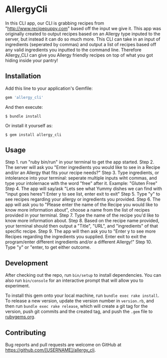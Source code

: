 # AllergyCli

In this CLI app, our CLI is grabbing recipes from  "http://www.recipepuppy.com" based off the input we give it. 
This app was originally created to output recipes based on an Allergy type inputed to the server, but instead it can do so much more. 
This CLI can take in an input of ingredients (seperated by commas) and output a list of recipes based off any valid ingredients you inputted to the command line. 
Therefore Allergy_CLI can give you Allergy friendly recipes on top of what you got hiding inside your pantry!

## Installation

Add this line to your application's Gemfile:

```ruby
gem 'allergy_cli'
```

And then execute:

    $ bundle install

Or install it yourself as:

    $ gem install allergy_cli

## Usage

Step 1. run "ruby bin/run" in your terminal to get the app started.
Step 2. The server will ask you "Enter ingredients you would like to see in a Recipe and/or an Allergy that fits your recipe needs?"
Step 3. Type ingredients, or intolerance into your terminal: seperate multiple inputs wiht commas, and type your intolernace with the word "free" after it. Example: "Gluten Free"
Step 4. The app will say/ask "Lets see what Yummy dishes we can find with "input goes heres"! Enter y to see list, enter exit to exit"
Step 5. Type "y" to see recipes regarding your allergy or ingredients you provided.
Step 6. The app will ask you to "Please enter the name of the Recipe you would like to know more information about", choose a name from the list of recipes provided in your terminal.
Step 7. Type the name of the recipe you'd like to know more information about.
Step 8. Based on the recipe name provided, your terminal should then output a "Title", "URL", and "ingredients" of that specific recipe.
Step 9. The app will then ask you to "Enter y to see more Recipes regarding the ingredients you supplied. Enter exit to exit the program/enter different ingredients and/or a different Allergy!"
Step 10. Type "y" or "enter, to get either outcome.

            
    

## Development

After checking out the repo, run `bin/setup` to install dependencies. You can also run `bin/console` for an interactive prompt that will allow you to experiment.

To install this gem onto your local machine, run `bundle exec rake install`. To release a new version, update the version number in `version.rb`, and then run `bundle exec rake release`, which will create a git tag for the version, push git commits and the created tag, and push the `.gem` file to [rubygems.org](https://rubygems.org).

## Contributing

Bug reports and pull requests are welcome on GitHub at https://github.com/[USERNAME]/allergy_cli.
